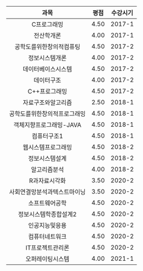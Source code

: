 |             과목             | 평점  | 수강시기 |
| :--------------------------: | :---: | :------: |
|         C프로그래밍          | 4.50  |  2017-1  |
|          전산학개론          | 4.00  |  2017-1  |
|   공학도를위한창의적컴퓨팅   | 4.50  |  2017-2  |
|        정보시스템개론        | 4.00  |  2017-2  |
|      데이터베이스시스템      | 4.50  |  2017-2  |
|          데이터구조          | 4.00  |  2017-2  |
|        C++프로그래밍         | 4.50  |  2017-2  |
|      자료구조와알고리즘      | 2.50  |  2018-1  |
| 공학도를위한창의적프로그래밍 | 4.50  |  2018-1  |
|   객체지향프로그래밍-JAVA    | 4.50  |  2018-1  |
|         컴퓨터구조1          | 4.50  |  2018-1  |
|      웹시스템프로그래밍      | 4.50  |  2018-2  |
|        정보시스템설계        | 4.50  |  2018-2  |
|         알고리즘분석         | 4.00  |  2018-2  |
|        R과자료시각화         | 3.50  |  2020-2  |
| 사회연결망분석과텍스트마이닝 | 3.50  |  2020-2  |
|        소프트웨어공학        | 4.50  |  2020-2  |
|    정보시스템학종합설계2     | 4.50  |  2020-2  |
|        인공지능및응용        | 4.50  |  2020-2  |
|        컴퓨터네트워크        | 4.50  |  2020-2  |
|       IT프로젝트관리론       | 4.50  |  2020-2  |
|       오퍼레이팅시스템       | 4.00  |  2021-1  |


